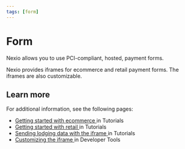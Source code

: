 ```yaml
---
tags: [form]
---
```

# Form
Nexio allows you to use PCI-compliant, hosted, payment forms.

Nexio provides iframes for ecommerce and retail payment forms. The iframes are also customizable.

## Learn more
For additional information, see the following pages:
- [Getting started with ecommerce <i role="img" aria-hidden="true" class="sl-icon far fa-external-link-alt fa-xs"></i>](https://docs-beta.nexiopay.com/docs/tutorials/docs/ecommerceFlows/getting_started.md) in Tutorials
- [Getting started with retail <i role="img" aria-hidden="true" class="sl-icon far fa-external-link-alt fa-xs"></i>](https://docs-beta.nexiopay.com/docs/tutorials/docs/retailFlows/getting_started.md) in Tutorials
- [Sending lodging data with the iframe <i role="img" aria-hidden="true" class="sl-icon far fa-external-link-alt fa-xs"></i>](https://docs-beta.nexiopay.com/docs/tutorials/docs/lodging/lodging.md) in Tutorials
- [Customizing the iframe <i role="img" aria-hidden="true" class="sl-icon far fa-external-link-alt fa-xs"></i>](https://docs-beta.nexiopay.com/docs/developer-tools/docs/iframe/iframe.md) in Developer Tools
